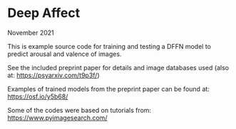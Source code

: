 # Deep Affect

November 2021

This is example source code for training and testing a DFFN model to predict arousal and valence of images.

See the included preprint paper for details and image databases used (also at: https://psyarxiv.com/t9p3f/)

Examples of trained models from the preprint paper can be found at:
https://osf.io/y5b68/

Some of the codes were based on tutorials from:
https://www.pyimagesearch.com/


